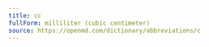 ```yaml
---
title: cc
fullForm: milliliter (cubic centimeter)
source: https://openmd.com/dictionary/abbreviations/c
---
```


